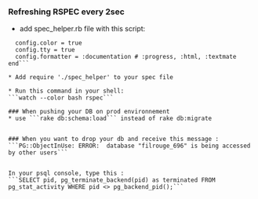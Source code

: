### Refreshing RSPEC every 2sec

* add spec_helper.rb file with this script:
```RSpec.configure do |config|
  config.color = true
  config.tty = true
  config.formatter = :documentation # :progress, :html, :textmate
end```

* Add require './spec_helper' to your spec file

* Run this command in your shell:
```watch --color bash rspec```

### When pushing your DB on prod environnement 
* use ```rake db:schema:load``` instead of rake db:migrate  


### When you want to drop your db and receive this message :
```PG::ObjectInUse: ERROR:  database "filrouge_696" is being accessed by other users```


In your psql console, type this :
```SELECT pid, pg_terminate_backend(pid) as terminated FROM pg_stat_activity WHERE pid <> pg_backend_pid();```
